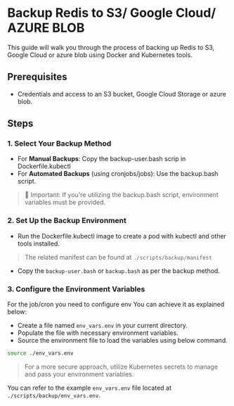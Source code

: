 # Backup Redis to S3/ Google Cloud/ AZURE BLOB

This guide will walk you through the process of backing up Redis to S3, Google Cloud or azure blob using Docker and Kubernetes tools.

## Prerequisites

- Credentials and access to an S3 bucket, Google Cloud Storage or azure blob.

## Steps

### 1. Select Your Backup Method

* For **Manual Backups**: Copy the backup-user.bash scrip in Dockerfile.kubectl
* For **Automated Backups** (using cronjobs/jobs): Use the backup.bash script.

> 🚨 Important: If you're utilizing the backup.bash script, environment variables must be provided.

### 2. Set Up the Backup Environment

* Run the Dockerfile.kubectl image to create a pod with kubectl and other tools installed.
  
> The related manifest can be found at `./scripts/backup/manifest`

* Copy the `backup-user.bash` or `backup.bash` as per the backup method.

### 3. Configure the Environment Variables

For the job/cron you need to configure env You can achieve it as explained below:

* Create a file named `env_vars.env` in your current directory.
* Populate the file with necessary environment variables.
* Source the environment file to load the variables using below command.

```bash
source ./env_vars.env
```

> For a more secure approach, utilize Kubernetes secrets to manage and pass your environment variables.

You can refer to the example `env_vars.env` file located at `./scripts/backup/env_vars.env`.
